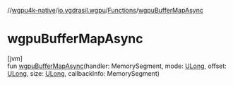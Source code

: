 //[wgpu4k-native](../../../index.md)/[io.ygdrasil.wgpu](../index.md)/[Functions](index.md)/[wgpuBufferMapAsync](wgpu-buffer-map-async.md)

# wgpuBufferMapAsync

[jvm]\
fun [wgpuBufferMapAsync](wgpu-buffer-map-async.md)(handler: MemorySegment, mode: [ULong](https://kotlinlang.org/api/core/kotlin-stdlib/kotlin/-u-long/index.html), offset: [ULong](https://kotlinlang.org/api/core/kotlin-stdlib/kotlin/-u-long/index.html), size: [ULong](https://kotlinlang.org/api/core/kotlin-stdlib/kotlin/-u-long/index.html), callbackInfo: MemorySegment)